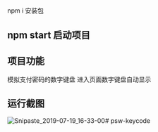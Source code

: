 ##
npm i 安装包

## npm start 启动项目

## 项目功能

模拟支付密码的数字键盘  进入页面数字键盘自动显示

## 运行截图





![Snipaste_2019-07-19_16-33-00](C:\Users\Administrator\Desktop\password\src\assets\image\Snipaste_2019-07-19_16-33-00.png)# psw-keycode
